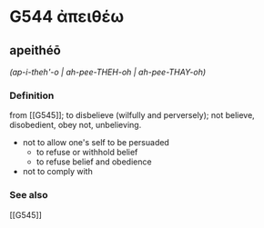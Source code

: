 # G544 ἀπειθέω

## apeithéō

_(ap-i-theh'-o | ah-pee-THEH-oh | ah-pee-THAY-oh)_

### Definition

from [[G545]]; to disbelieve (wilfully and perversely); not believe, disobedient, obey not, unbelieving.

- not to allow one's self to be persuaded
  - to refuse or withhold belief
  - to refuse belief and obedience
- not to comply with

### See also

[[G545]]


